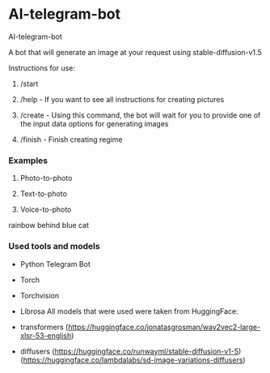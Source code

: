 # AI-telegram-bot

AI-telegram-bot

A bot that will generate an image at your request using stable-diffusion-v1.5 

Instructions for use:

1. /start

2. /help - If you want to see all instructions for creating pictures

3. /create - Using this command, the bot will wait for you to provide one of the input data options for generating images

4. /finish - Finish creating regime


### Examples

1. Photo-to-photo

2. Text-to-photo

3. Voice-to-photo


rainbow behind blue cat

### Used tools and models

 - Python Telegram Bot
 - Torch
 - Torchvision
 - Librosa
All models that were used were taken from HuggingFace:
 - transformers
(https://huggingface.co/jonatasgrosman/wav2vec2-large-xlsr-53-english)

 - diffusers
(https://huggingface.co/runwayml/stable-diffusion-v1-5)
(https://huggingface.co/lambdalabs/sd-image-variations-diffusers)



